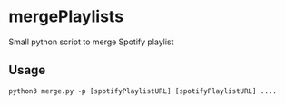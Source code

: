 # mergePlaylists
Small python script to merge Spotify playlist
## Usage
```
python3 merge.py -p [spotifyPlaylistURL] [spotifyPlaylistURL] ....
```
